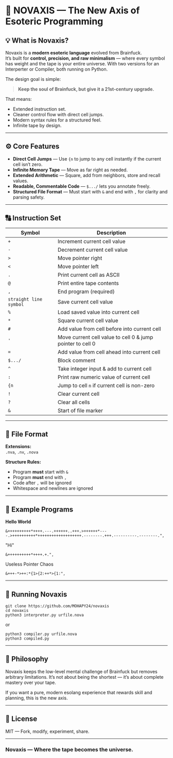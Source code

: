 # 🌌 NOVAXIS — The New Axis of Esoteric Programming

                                                      

## 💡 What is Novaxis?

Novaxis is a **modern esoteric language** evolved from Brainfuck.  
It’s built for **control, precision, and raw minimalism** — where every symbol has weight and the tape is your entire universe. With two versions for an Interperter or Compiler, both running on Python.

The design goal is simple:  
> **Keep the soul of Brainfuck, but give it a 21st-century upgrade.**

That means:
- Extended instruction set.
- Cleaner control flow with direct cell jumps.
- Modern syntax rules for a structured feel.
- Infinite tape by design.

---

## ⚙️ Core Features

- **Direct Cell Jumps** — Use `{n` to jump to any cell instantly if the current cell isn’t zero.
- **Infinite Memory Tape** — Move as far right as needed.
- **Extended Arithmetic** — Square, add from neighbors, store and recall values.
- **Readable, Commentable Code** — `$.../` lets you annotate freely.
- **Structured File Format** — Must start with `&` and end with `,` for clarity and parsing safety.

---

## 🔠 Instruction Set

| Symbol | Description |
|--------|-------------|
| `+` | Increment current cell value |
| `-` | Decrement current cell value |
| `>` | Move pointer right |
| `<` | Move pointer left |
| `.` | Print current cell as ASCII |
| `@` | Print entire tape contents |
| `,` | End program (required) |
| ` straight line symbol ` | Save current cell value |
| `%` | Load saved value into current cell |
| `*` | Square current cell value |
| `#` | Add value from cell before into current cell |
| `'` | Move current cell value to cell 0 & jump pointer to cell 0 |
| `=` | Add value from cell ahead into current cell |
| `$.../` | Block comment |
| `^` | Take integer input & add to current cell |
| `:` | Print raw numeric value of current cell |
| `{n` | Jump to cell `n` if current cell is non-zero |
| `!` | Clear current cell |
| `?` | Clear all cells |
| `&` | Start of file marker |

---

## 📂 File Format

**Extensions:**  
`.nva`, `.nv`, `.nova`

**Structure Rules:**
- Program **must** start with `&`
- Program **must** end with `,`
- Code after `,` will be ignored
- Whitespace and newlines are ignored

---

## 🚀 Example Programs

**Hello World**
```nva
&++++++++++*++++.---.++++++..+++.>++++++*----.>++++++++++*+++++++++++++++++++.--------.+++.----------.--------.",
```
"Hi"
```
&++++++++++*++++.+.",
```
Useless Pointer Chaos
```
&+++-*>++:*{1>{2:++*>{1:",
```

---

## 🔧 Running Novaxis

```
git clone https://github.com/MOHAPY24/novaxis
cd novaxis
python3 interpreter.py urfile.nova
```
or
```
python3 compiler.py urfile.nova
python3 compiled.py
```
---

## 🧠 Philosophy

Novaxis keeps the low-level mental challenge of Brainfuck but removes arbitrary limitations.
It’s not about being the shortest — it’s about complete mastery over your tape.

If you want a pure, modern esolang experience that rewards skill and planning,
this is the new axis.


---

## 📜 License

MIT — Fork, modify, experiment, share.


---

### Novaxis — Where the tape becomes the universe.

